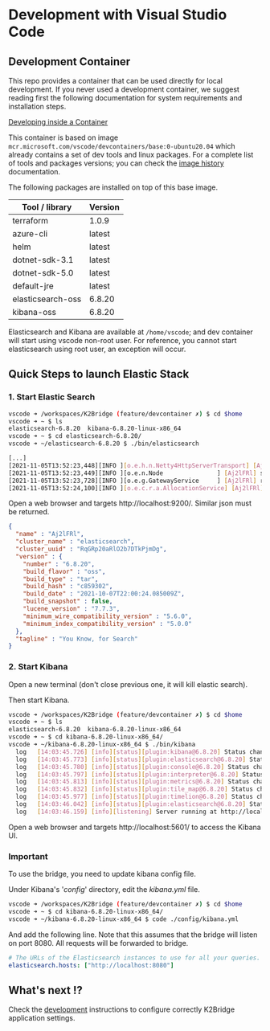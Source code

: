 # Development with Visual Studio Code

## Development Container

This repo provides a container that can be used directly for local development. If you never used a development container, we suggest reading first the following documentation for system requirements and installation steps.

[Developing inside a Container](https://code.visualstudio.com/docs/remote/containers)

This container is based on image `mcr.microsoft.com/vscode/devcontainers/base:0-ubuntu20.04` which already contains a set of dev tools and linux packages. 
For a complete list of tools and packages versions; you can check the [image history](https://github.com/microsoft/vscode-dev-containers/tree/main/containers/ubuntu/history) documentation.

The following packages are installed on top of this base image.

| Tool / library | Version |
|----------------|---------|
| terraform | 1.0.9 |
| azure-cli | latest |
| helm | latest |
| dotnet-sdk-3.1 | latest |
| dotnet-sdk-5.0 | latest |
| default-jre | latest |
| elasticsearch-oss| 6.8.20 |
| kibana-oss | 6.8.20 |

Elasticsearch and Kibana are available at `/home/vscode`; and dev container will start using vscode non-root user. For reference, you cannot start elasticsearch using root user, an exception will occur.

## Quick Steps to launch Elastic Stack

### 1. Start Elastic Search

```bash
vscode ➜ /workspaces/K2Bridge (feature/devcontainer ✗) $ cd $home
vscode ➜ ~ $ ls
elasticsearch-6.8.20  kibana-6.8.20-linux-x86_64
vscode ➜ ~ $ cd elasticsearch-6.8.20/
vscode ➜ ~/elasticsearch-6.8.20 $ ./bin/elasticsearch

[...]
[2021-11-05T13:52:23,448][INFO ][o.e.h.n.Netty4HttpServerTransport] [Aj2lFRl] publish_address {127.0.0.1:9200}, bound_addresses {127.0.0.1:9200}
[2021-11-05T13:52:23,449][INFO ][o.e.n.Node               ] [Aj2lFRl] started
[2021-11-05T13:52:23,728][INFO ][o.e.g.GatewayService     ] [Aj2lFRl] recovered [1] indices into cluster_state
[2021-11-05T13:52:24,100][INFO ][o.e.c.r.a.AllocationService] [Aj2lFRl] Cluster health status changed from [RED] to [GREEN] (reason: [shards started [[.kibana_1][0]] ...]).
```

Open a web browser and targets http://localhost:9200/. Similar json must be returned.

```json
{
  "name" : "Aj2lFRl",
  "cluster_name" : "elasticsearch",
  "cluster_uuid" : "RqGRp20aRlO2b7DTkPjmDg",
  "version" : {
    "number" : "6.8.20",
    "build_flavor" : "oss",
    "build_type" : "tar",
    "build_hash" : "c859302",
    "build_date" : "2021-10-07T22:00:24.085009Z",
    "build_snapshot" : false,
    "lucene_version" : "7.7.3",
    "minimum_wire_compatibility_version" : "5.6.0",
    "minimum_index_compatibility_version" : "5.0.0"
  },
  "tagline" : "You Know, for Search"
}
```

### 2. Start Kibana

Open a new terminal (don't close previous one, it will kill elastic search). 

Then start Kibana.
```bash
vscode ➜ /workspaces/K2Bridge (feature/devcontainer ✗) $ cd $home
vscode ➜ ~ $ ls
elasticsearch-6.8.20  kibana-6.8.20-linux-x86_64
vscode ➜ ~ $ cd kibana-6.8.20-linux-x86_64/
vscode ➜ ~/kibana-6.8.20-linux-x86_64 $ ./bin/kibana
  log   [14:03:45.726] [info][status][plugin:kibana@6.8.20] Status changed from uninitialized to green - Ready
  log   [14:03:45.773] [info][status][plugin:elasticsearch@6.8.20] Status changed from uninitialized to yellow - Waiting for Elasticsearch
  log   [14:03:45.780] [info][status][plugin:console@6.8.20] Status changed from uninitialized to green - Ready
  log   [14:03:45.797] [info][status][plugin:interpreter@6.8.20] Status changed from uninitialized to green - Ready
  log   [14:03:45.813] [info][status][plugin:metrics@6.8.20] Status changed from uninitialized to green - Ready
  log   [14:03:45.832] [info][status][plugin:tile_map@6.8.20] Status changed from uninitialized to green - Ready
  log   [14:03:45.977] [info][status][plugin:timelion@6.8.20] Status changed from uninitialized to green - Ready
  log   [14:03:46.042] [info][status][plugin:elasticsearch@6.8.20] Status changed from yellow to green - Ready
  log   [14:03:46.159] [info][listening] Server running at http://localhost:5601
```

Open a web browser and targets http://localhost:5601/ to access the Kibana UI.

### Important

To use the bridge, you need to update kibana config file. 

Under Kibana's '*config*' directory, edit the *kibana.yml* file.

```bash
vscode ➜ /workspaces/K2Bridge (feature/devcontainer ✗) $ cd $home
vscode ➜ ~ $ cd kibana-6.8.20-linux-x86_64/
vscode ➜ ~/kibana-6.8.20-linux-x86_64 $ code ./config/kibana.yml
```

And add the following line. Note that this assumes that the bridge will listen on port 8080. All requests will be forwarded to bridge. 

```yaml
# The URLs of the Elasticsearch instances to use for all your queries.
elasticsearch.hosts: ["http://localhost:8080"]
```

## What's next !?

Check the [development](./development.md) instructions to configure correctly K2Bridge application settings. 


